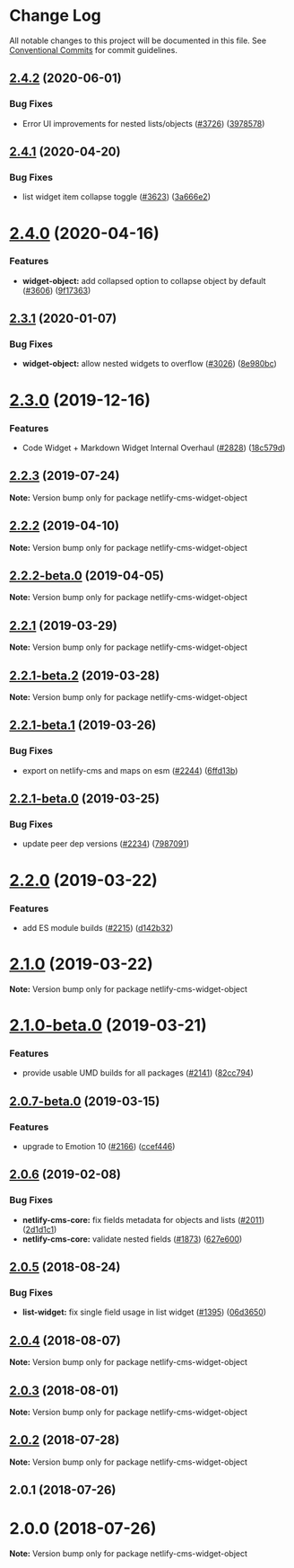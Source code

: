 # Change Log

All notable changes to this project will be documented in this file.
See [Conventional Commits](https://conventionalcommits.org) for commit guidelines.

## [2.4.2](https://github.com/netlify/netlify-cms/tree/master/packages/netlify-cms-widget-object/compare/netlify-cms-widget-object@2.4.1...netlify-cms-widget-object@2.4.2) (2020-06-01)


### Bug Fixes

* Error UI improvements for nested lists/objects ([#3726](https://github.com/netlify/netlify-cms/tree/master/packages/netlify-cms-widget-object/issues/3726)) ([3978578](https://github.com/netlify/netlify-cms/tree/master/packages/netlify-cms-widget-object/commit/397857855b2c8514c2f7ce83756af6b6698abc3d))





## [2.4.1](https://github.com/netlify/netlify-cms/tree/master/packages/netlify-cms-widget-object/compare/netlify-cms-widget-object@2.4.0...netlify-cms-widget-object@2.4.1) (2020-04-20)


### Bug Fixes

* list widget item collapse toggle ([#3623](https://github.com/netlify/netlify-cms/tree/master/packages/netlify-cms-widget-object/issues/3623)) ([3a666e2](https://github.com/netlify/netlify-cms/tree/master/packages/netlify-cms-widget-object/commit/3a666e26b507f16767d0dafb82cd8a030424eec3))





# [2.4.0](https://github.com/netlify/netlify-cms/tree/master/packages/netlify-cms-widget-object/compare/netlify-cms-widget-object@2.3.1...netlify-cms-widget-object@2.4.0) (2020-04-16)


### Features

* **widget-object:** add collapsed option to collapse object by default ([#3606](https://github.com/netlify/netlify-cms/tree/master/packages/netlify-cms-widget-object/issues/3606)) ([9f17363](https://github.com/netlify/netlify-cms/tree/master/packages/netlify-cms-widget-object/commit/9f17363beee718ac6102cecfa965d631e4675090))





## [2.3.1](https://github.com/netlify/netlify-cms/tree/master/packages/netlify-cms-widget-object/compare/netlify-cms-widget-object@2.3.0...netlify-cms-widget-object@2.3.1) (2020-01-07)


### Bug Fixes

* **widget-object:** allow nested widgets to overflow ([#3026](https://github.com/netlify/netlify-cms/tree/master/packages/netlify-cms-widget-object/issues/3026)) ([8e980bc](https://github.com/netlify/netlify-cms/tree/master/packages/netlify-cms-widget-object/commit/8e980bc1abb516f8af889a81f0a52a1cd9456afb))





# [2.3.0](https://github.com/netlify/netlify-cms/tree/master/packages/netlify-cms-widget-object/compare/netlify-cms-widget-object@2.2.3...netlify-cms-widget-object@2.3.0) (2019-12-16)


### Features

* Code Widget + Markdown Widget Internal Overhaul ([#2828](https://github.com/netlify/netlify-cms/tree/master/packages/netlify-cms-widget-object/issues/2828)) ([18c579d](https://github.com/netlify/netlify-cms/tree/master/packages/netlify-cms-widget-object/commit/18c579d0e9f0ff71ed8c52f5c66f2309259af054))





## [2.2.3](https://github.com/netlify/netlify-cms/tree/master/packages/netlify-cms-widget-object/compare/netlify-cms-widget-object@2.2.2...netlify-cms-widget-object@2.2.3) (2019-07-24)

**Note:** Version bump only for package netlify-cms-widget-object





## [2.2.2](https://github.com/netlify/netlify-cms/tree/master/packages/netlify-cms-widget-object/compare/netlify-cms-widget-object@2.2.2-beta.0...netlify-cms-widget-object@2.2.2) (2019-04-10)

**Note:** Version bump only for package netlify-cms-widget-object





## [2.2.2-beta.0](https://github.com/netlify/netlify-cms/tree/master/packages/netlify-cms-widget-object/compare/netlify-cms-widget-object@2.2.1...netlify-cms-widget-object@2.2.2-beta.0) (2019-04-05)

**Note:** Version bump only for package netlify-cms-widget-object





## [2.2.1](https://github.com/netlify/netlify-cms/tree/master/packages/netlify-cms-widget-object/compare/netlify-cms-widget-object@2.2.1-beta.2...netlify-cms-widget-object@2.2.1) (2019-03-29)

**Note:** Version bump only for package netlify-cms-widget-object





## [2.2.1-beta.2](https://github.com/netlify/netlify-cms/tree/master/packages/netlify-cms-widget-object/compare/netlify-cms-widget-object@2.2.1-beta.1...netlify-cms-widget-object@2.2.1-beta.2) (2019-03-28)

**Note:** Version bump only for package netlify-cms-widget-object





## [2.2.1-beta.1](https://github.com/netlify/netlify-cms/tree/master/packages/netlify-cms-widget-object/compare/netlify-cms-widget-object@2.2.1-beta.0...netlify-cms-widget-object@2.2.1-beta.1) (2019-03-26)


### Bug Fixes

* export on netlify-cms and maps on esm ([#2244](https://github.com/netlify/netlify-cms/tree/master/packages/netlify-cms-widget-object/issues/2244)) ([6ffd13b](https://github.com/netlify/netlify-cms/tree/master/packages/netlify-cms-widget-object/commit/6ffd13b))





## [2.2.1-beta.0](https://github.com/netlify/netlify-cms/tree/master/packages/netlify-cms-widget-object/compare/netlify-cms-widget-object@2.2.0...netlify-cms-widget-object@2.2.1-beta.0) (2019-03-25)


### Bug Fixes

* update peer dep versions ([#2234](https://github.com/netlify/netlify-cms/tree/master/packages/netlify-cms-widget-object/issues/2234)) ([7987091](https://github.com/netlify/netlify-cms/tree/master/packages/netlify-cms-widget-object/commit/7987091))





# [2.2.0](https://github.com/netlify/netlify-cms/tree/master/packages/netlify-cms-widget-object/compare/netlify-cms-widget-object@2.1.0...netlify-cms-widget-object@2.2.0) (2019-03-22)


### Features

* add ES module builds ([#2215](https://github.com/netlify/netlify-cms/tree/master/packages/netlify-cms-widget-object/issues/2215)) ([d142b32](https://github.com/netlify/netlify-cms/tree/master/packages/netlify-cms-widget-object/commit/d142b32))





# [2.1.0](https://github.com/netlify/netlify-cms/tree/master/packages/netlify-cms-widget-object/compare/netlify-cms-widget-object@2.1.0-beta.0...netlify-cms-widget-object@2.1.0) (2019-03-22)

**Note:** Version bump only for package netlify-cms-widget-object





# [2.1.0-beta.0](https://github.com/netlify/netlify-cms/tree/master/packages/netlify-cms-widget-object/compare/netlify-cms-widget-object@2.0.7-beta.0...netlify-cms-widget-object@2.1.0-beta.0) (2019-03-21)


### Features

* provide usable UMD builds for all packages ([#2141](https://github.com/netlify/netlify-cms/tree/master/packages/netlify-cms-widget-object/issues/2141)) ([82cc794](https://github.com/netlify/netlify-cms/tree/master/packages/netlify-cms-widget-object/commit/82cc794))





## [2.0.7-beta.0](https://github.com/netlify/netlify-cms/tree/master/packages/netlify-cms-widget-object/compare/netlify-cms-widget-object@2.0.6...netlify-cms-widget-object@2.0.7-beta.0) (2019-03-15)


### Features

* upgrade to Emotion 10 ([#2166](https://github.com/netlify/netlify-cms/tree/master/packages/netlify-cms-widget-object/issues/2166)) ([ccef446](https://github.com/netlify/netlify-cms/tree/master/packages/netlify-cms-widget-object/commit/ccef446))





## [2.0.6](https://github.com/netlify/netlify-cms/tree/master/packages/netlify-cms-widget-object/compare/netlify-cms-widget-object@2.0.5...netlify-cms-widget-object@2.0.6) (2019-02-08)


### Bug Fixes

* **netlify-cms-core:** fix fields metadata for objects and lists ([#2011](https://github.com/netlify/netlify-cms/tree/master/packages/netlify-cms-widget-object/issues/2011)) ([2d1d1c1](https://github.com/netlify/netlify-cms/tree/master/packages/netlify-cms-widget-object/commit/2d1d1c1))
* **netlify-cms-core:** validate nested fields ([#1873](https://github.com/netlify/netlify-cms/tree/master/packages/netlify-cms-widget-object/issues/1873)) ([627e600](https://github.com/netlify/netlify-cms/tree/master/packages/netlify-cms-widget-object/commit/627e600))





<a name="2.0.5"></a>
## [2.0.5](https://github.com/netlify/netlify-cms/tree/master/packages/netlify-cms-widget-object/compare/netlify-cms-widget-object@2.0.4...netlify-cms-widget-object@2.0.5) (2018-08-24)


### Bug Fixes

* **list-widget:** fix single field usage in list widget ([#1395](https://github.com/netlify/netlify-cms/tree/master/packages/netlify-cms-widget-object/issues/1395)) ([06d3650](https://github.com/netlify/netlify-cms/tree/master/packages/netlify-cms-widget-object/commit/06d3650))




<a name="2.0.4"></a>
## [2.0.4](https://github.com/netlify/netlify-cms/tree/master/packages/netlify-cms-widget-object/compare/netlify-cms-widget-object@2.0.3...netlify-cms-widget-object@2.0.4) (2018-08-07)




**Note:** Version bump only for package netlify-cms-widget-object

<a name="2.0.3"></a>
## [2.0.3](https://github.com/netlify/netlify-cms/tree/master/packages/netlify-cms-widget-object/compare/netlify-cms-widget-object@2.0.2...netlify-cms-widget-object@2.0.3) (2018-08-01)




**Note:** Version bump only for package netlify-cms-widget-object

<a name="2.0.2"></a>
## [2.0.2](https://github.com/netlify/netlify-cms/tree/master/packages/netlify-cms-widget-object/compare/netlify-cms-widget-object@2.0.1...netlify-cms-widget-object@2.0.2) (2018-07-28)




**Note:** Version bump only for package netlify-cms-widget-object

<a name="2.0.1"></a>
## 2.0.1 (2018-07-26)



<a name="2.0.0"></a>
# 2.0.0 (2018-07-26)




**Note:** Version bump only for package netlify-cms-widget-object
